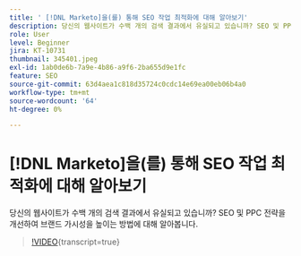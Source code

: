 ```yaml
---
title: ' [!DNL Marketo]을(를) 통해 SEO 작업 최적화에 대해 알아보기'
description: 당신의 웹사이트가 수백 개의 검색 결과에서 유실되고 있습니까? SEO 및 PPC 전략을 개선하여 브랜드 가시성을 높이는 방법에 대해 알아봅니다.
role: User
level: Beginner
jira: KT-10731
thumbnail: 345401.jpeg
exl-id: 1ab0de6b-7a9e-4b86-a9f6-2ba655d9e1fc
feature: SEO
source-git-commit: 63d4aea1c818d35724c0cdc14e69ea00eb06b4a0
workflow-type: tm+mt
source-wordcount: '64'
ht-degree: 0%

---
```


# [!DNL Marketo]을(를) 통해 SEO 작업 최적화에 대해 알아보기

당신의 웹사이트가 수백 개의 검색 결과에서 유실되고 있습니까? SEO 및 PPC 전략을 개선하여 브랜드 가시성을 높이는 방법에 대해 알아봅니다.

>[!VIDEO](https://video.tv.adobe.com/v/345401/?quality=12&learn=on){transcript=true}
